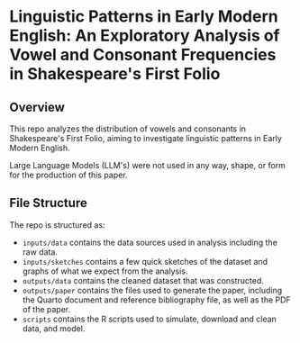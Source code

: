 # Linguistic Patterns in Early Modern English: An Exploratory Analysis of Vowel and Consonant Frequencies in Shakespeare's First Folio

## Overview

This repo analyzes the distribution of vowels and consonants in Shakespeare's First Folio, aiming to investigate linguistic patterns in Early Modern English.

Large Language Models (LLM's) were not used in any way, shape, or form for the production of this paper.

## File Structure

The repo is structured as:

-   `inputs/data` contains the data sources used in analysis including the raw data.
-   `inputs/sketches` contains a few quick sketches of the dataset and graphs of what we expect from the analysis.
-   `outputs/data` contains the cleaned dataset that was constructed.
-   `outputs/paper` contains the files used to generate the paper, including the Quarto document and reference bibliography file, as well as the PDF of the paper. 
-   `scripts` contains the R scripts used to simulate, download and clean data, and model.

